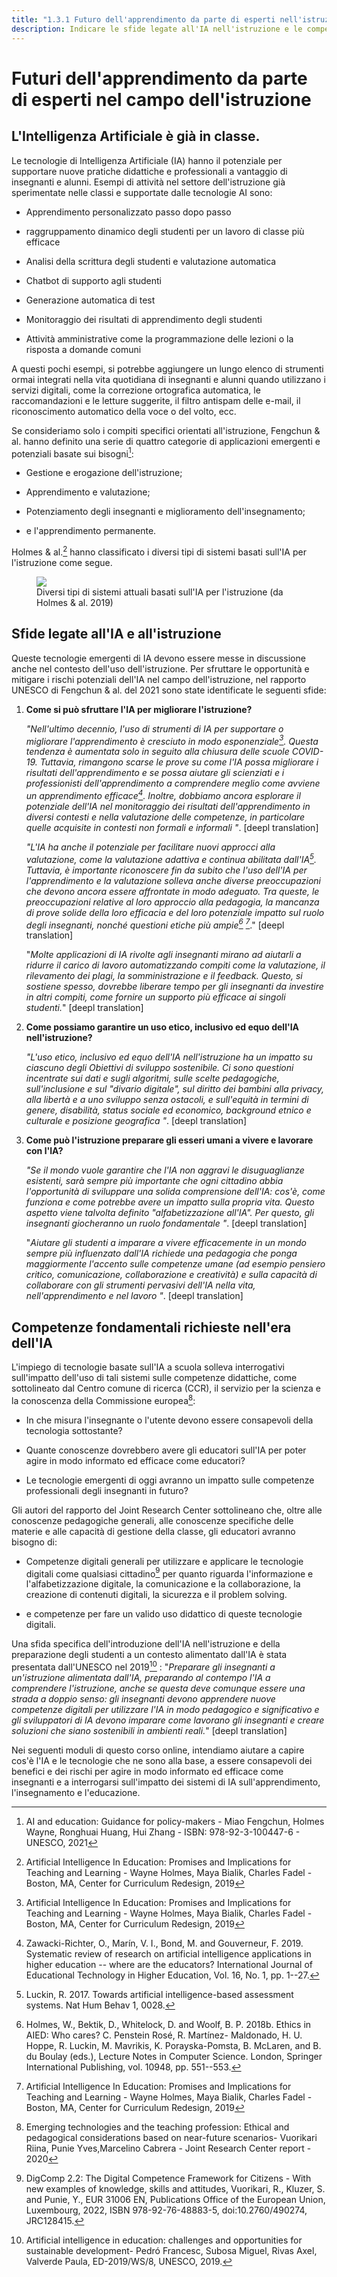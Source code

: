 ```yaml
---
title: "1.3.1 Futuro dell'apprendimento da parte di esperti nell'istruzione"
description: Indicare le sfide legate all'IA nell'istruzione e le competenze fondamentali richieste nell'era dell'IA.
---
```

# Futuri dell'apprendimento da parte di esperti nel campo dell'istruzione
## L'Intelligenza Artificiale è già in classe.

Le tecnologie di Intelligenza Artificiale (IA) hanno il potenziale per supportare nuove pratiche didattiche e professionali a vantaggio di insegnanti e alunni. Esempi di attività nel settore dell'istruzione già sperimentate nelle classi e supportate dalle tecnologie AI sono:

- Apprendimento personalizzato passo dopo passo

- raggruppamento dinamico degli studenti per un lavoro di classe più efficace

- Analisi della scrittura degli studenti e valutazione automatica

- Chatbot di supporto agli studenti

- Generazione automatica di test

- Monitoraggio dei risultati di apprendimento degli studenti

- Attività amministrative come la programmazione delle lezioni o la risposta a domande comuni

A questi pochi esempi, si potrebbe aggiungere un lungo elenco di strumenti ormai integrati nella vita quotidiana di insegnanti e alunni quando utilizzano i servizi digitali, come la correzione ortografica automatica, le raccomandazioni e le letture suggerite, il filtro antispam delle e-mail, il riconoscimento automatico della voce o del volto, ecc.

Se consideriamo solo i compiti specifici orientati all'istruzione, Fengchun &amp; al. hanno definito una serie di quattro categorie di applicazioni emergenti e potenziali basate sui bisogni[^1]:

- Gestione e erogazione dell'istruzione;

- Apprendimento e valutazione;

- Potenziamento degli insegnanti e miglioramento dell'insegnamento;

- e l'apprendimento permanente.

Holmes &amp; al.[^2] hanno classificato i diversi tipi di sistemi basati sull'IA per l'istruzione come segue.

<figure>
	 <img src="Images/AIED-Holmes-systems.png" />
	 <figcaption> Diversi tipi di sistemi attuali basati sull'IA per l'istruzione (da Holmes &amp; al. 2019) </figcaption>
</figure>

## Sfide legate all'IA e all'istruzione

Queste tecnologie emergenti di IA devono essere messe in discussione anche nel contesto dell'uso dell'istruzione. Per sfruttare le opportunità e mitigare i rischi potenziali dell'IA nel campo dell'istruzione, nel rapporto UNESCO di Fengchun &amp; al. del 2021 sono state identificate le seguenti sfide:

1.  **Come si può sfruttare l'IA per migliorare l'istruzione?**

    *"Nell'ultimo decennio, l'uso di strumenti di IA per supportare o migliorare l'apprendimento è cresciuto in modo esponenziale[^3]. Questa tendenza è aumentata solo in seguito alla chiusura delle scuole COVID-19. Tuttavia, rimangono scarse le prove su come l'IA possa migliorare i risultati dell'apprendimento e se possa aiutare gli scienziati e i professionisti dell'apprendimento a comprendere meglio come avviene un apprendimento efficace[^4]. Inoltre, dobbiamo ancora esplorare il potenziale dell'IA nel monitoraggio dei risultati dell'apprendimento in diversi contesti e nella valutazione delle competenze, in particolare quelle acquisite in contesti non formali e informali "*. [deepl translation]

    *"L'IA ha anche il potenziale per facilitare nuovi approcci alla valutazione, come la valutazione adattiva e continua abilitata dall'IA[^5]. Tuttavia, è importante riconoscere fin da subito che l'uso dell'IA per l'apprendimento e la valutazione solleva anche diverse preoccupazioni che devono ancora essere affrontate in modo adeguato. Tra queste, le preoccupazioni relative al loro approccio alla pedagogia, la mancanza di prove solide della loro efficacia e del loro potenziale impatto sul ruolo degli insegnanti, nonché questioni etiche più ampie[^6] [^7]*." [deepl translation]

    "*Molte applicazioni di IA rivolte agli insegnanti mirano ad aiutarli a ridurre il carico di lavoro automatizzando compiti come la valutazione, il rilevamento dei plagi, la somministrazione e il feedback. Questo, si sostiene spesso, dovrebbe liberare tempo per gli insegnanti da investire in altri compiti, come fornire un supporto più efficace ai singoli studenti.*" [deepl translation]

2.  **Come possiamo garantire un uso etico, inclusivo ed equo dell'IA nell'istruzione?**

    *"L'uso etico, inclusivo ed equo dell'IA nell'istruzione ha un impatto su ciascuno degli Obiettivi di sviluppo sostenibile. Ci sono questioni incentrate sui dati e sugli algoritmi, sulle scelte pedagogiche, sull'inclusione e sul "divario digitale", sul diritto dei bambini alla privacy, alla libertà e a uno sviluppo senza ostacoli, e sull'equità in termini di genere, disabilità, status sociale ed economico, background etnico e culturale e posizione geografica "*. [deepl translation]

3.  **Come può l'istruzione preparare gli esseri umani a vivere e lavorare con l'IA?**

    *"Se il mondo vuole garantire che l'IA non aggravi le disuguaglianze esistenti, sarà sempre più importante che ogni cittadino abbia l'opportunità di sviluppare una solida comprensione dell'IA: cos'è, come funziona e come potrebbe avere un impatto sulla propria vita. Questo aspetto viene talvolta definito "alfabetizzazione all'IA". Per questo, gli insegnanti giocheranno un ruolo fondamentale "*. [deepl translation]

    "*Aiutare gli studenti a imparare a vivere efficacemente in un mondo sempre più influenzato dall'IA richiede una pedagogia che ponga maggiormente l'accento sulle competenze umane (ad esempio pensiero critico, comunicazione, collaborazione e creatività) e sulla capacità di collaborare con gli strumenti pervasivi dell'IA nella vita, nell'apprendimento e nel lavoro "*. [deepl translation]

## Competenze fondamentali richieste nell'era dell'IA

L'impiego di tecnologie basate sull'IA a scuola solleva interrogativi sull'impatto dell'uso di tali sistemi sulle competenze didattiche, come sottolineato dal Centro comune di ricerca (CCR), il servizio per la scienza e la conoscenza della Commissione europea[^8]:

- In che misura l'insegnante o l'utente devono essere consapevoli della tecnologia sottostante?

- Quante conoscenze dovrebbero avere gli educatori sull'IA per poter agire in modo informato ed efficace come educatori?

- Le tecnologie emergenti di oggi avranno un impatto sulle competenze professionali degli insegnanti in futuro?

Gli autori del rapporto del Joint Research Center sottolineano che, oltre alle conoscenze pedagogiche generali, alle conoscenze specifiche delle materie e alle capacità di gestione della classe, gli educatori avranno bisogno di:

- Competenze digitali generali per utilizzare e applicare le tecnologie digitali come qualsiasi cittadino[^9] per quanto riguarda l'informazione e l'alfabetizzazione digitale, la comunicazione e la collaborazione, la creazione di contenuti digitali, la sicurezza e il problem solving.

- e competenze per fare un valido uso didattico di queste tecnologie digitali.

Una sfida specifica dell'introduzione dell'IA nell'istruzione e della preparazione degli studenti a un contesto alimentato dall'IA è stata presentata dall'UNESCO nel 2019[^10] :
"*Preparare gli insegnanti a un'istruzione alimentata dall'IA, preparando al contempo l'IA a comprendere l'istruzione, anche se questa deve comunque essere una strada a doppio senso: gli insegnanti devono apprendere nuove competenze digitali per utilizzare l'IA in modo pedagogico e significativo e gli sviluppatori di IA devono imparare come lavorano gli insegnanti e creare soluzioni che siano sostenibili in ambienti reali.*" [deepl translation]

Nei seguenti moduli di questo corso online, intendiamo aiutare a capire cos'è l'IA e le tecnologie che ne sono alla base, a essere consapevoli dei benefici e dei rischi per agire in modo informato ed efficace come insegnanti e a interrogarsi sull'impatto dei sistemi di IA sull'apprendimento, l'insegnamento e l'educazione.

[^1]: AI and education: Guidance for policy-makers - Miao Fengchun, Holmes Wayne, Ronghuai Huang, Hui Zhang - ISBN: 978-92-3-100447-6 - UNESCO, 2021

[^2]: Artificial Intelligence In Education: Promises and Implications for Teaching and Learning - Wayne Holmes, Maya Bialik, Charles Fadel - Boston, MA, Center for Curriculum Redesign, 2019

[^3]: Artificial Intelligence In Education: Promises and Implications for Teaching and Learning - Wayne Holmes, Maya Bialik, Charles Fadel - Boston, MA, Center for Curriculum Redesign, 2019

[^4]: Zawacki-Richter, O., Marín, V. I., Bond, M. and Gouverneur, F. 2019. Systematic review of research on artificial intelligence applications in higher education -- where are the educators? International Journal of Educational Technology in Higher Education, Vol. 16, No. 1, pp. 1--27.

[^5]: Luckin, R. 2017. Towards artificial intelligence-based assessment systems. Nat Hum Behav 1, 0028.

[^6]: Holmes, W., Bektik, D., Whitelock, D. and Woolf, B. P. 2018b. Ethics in AIED: Who cares? C. Penstein Rosé, R. Martínez- Maldonado, H. U. Hoppe, R. Luckin, M. Mavrikis, K. Porayska-Pomsta, B. McLaren, and B. du Boulay (eds.), Lecture Notes in Computer Science. London, Springer International Publishing, vol. 10948, pp. 551--553.

[^7]: Artificial Intelligence In Education: Promises and Implications for Teaching and Learning - Wayne Holmes, Maya Bialik, Charles Fadel - Boston, MA, Center for Curriculum Redesign, 2019

[^8]: Emerging technologies and the teaching profession: Ethical and pedagogical considerations based on near-future scenarios- Vuorikari Riina, Punie Yves,Marcelino Cabrera - Joint Research Center report - 2020

[^9]: DigComp 2.2: The Digital Competence Framework for Citizens - With new examples of knowledge, skills and attitudes, Vuorikari, R., Kluzer, S. and Punie, Y., EUR 31006 EN, Publications Office of the European Union, Luxembourg, 2022, ISBN 978-92-76-48883-5, doi:10.2760/490274, JRC128415.

[^10]: Artificial intelligence in education: challenges and opportunities for sustainable development- Pedró Francesc, Subosa Miguel, Rivas Axel, Valverde Paula, ED-2019/WS/8, UNESCO, 2019.
